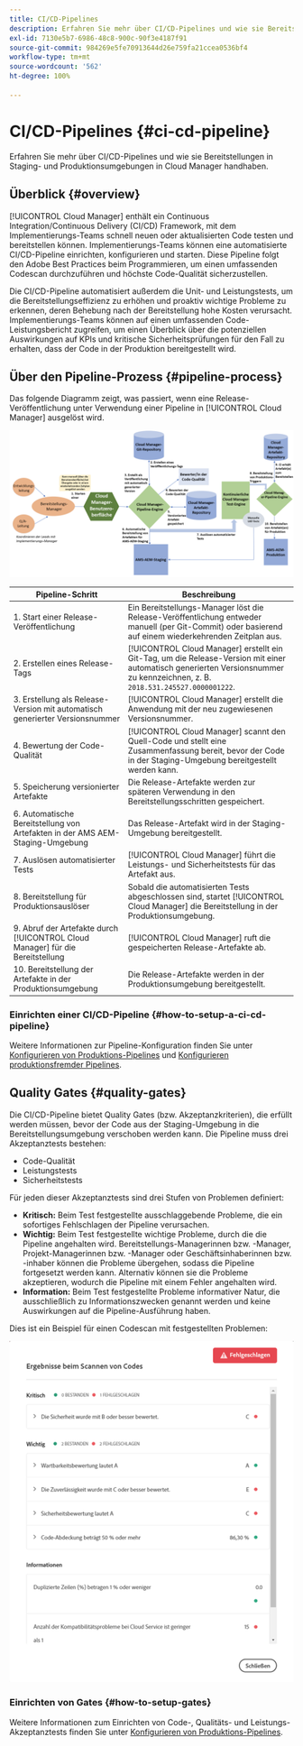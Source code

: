 ```yaml
---
title: CI/CD-Pipelines
description: Erfahren Sie mehr über CI/CD-Pipelines und wie sie Bereitstellungen in Staging- und Produktionsumgebungen in Cloud Manager handhaben.
exl-id: 7130e5b7-6986-48c8-900c-90f3e4187f91
source-git-commit: 984269e5fe70913644d26e759fa21ccea0536bf4
workflow-type: tm+mt
source-wordcount: '562'
ht-degree: 100%

---
```



# CI/CD-Pipelines {#ci-cd-pipeline}

Erfahren Sie mehr über CI/CD-Pipelines und wie sie Bereitstellungen in Staging- und Produktionsumgebungen in Cloud Manager handhaben.

## Überblick {#overview}

[!UICONTROL Cloud Manager] enthält ein Continuous Integration/Continuous Delivery (CI/CD) Framework, mit dem Implementierungs-Teams schnell neuen oder aktualisierten Code testen und bereitstellen können. Implementierungs-Teams können eine automatisierte CI/CD-Pipeline einrichten, konfigurieren und starten. Diese Pipeline folgt den Adobe Best Practices beim Programmieren, um einen umfassenden Codescan durchzuführen und höchste Code-Qualität sicherzustellen.

Die CI/CD-Pipeline automatisiert außerdem die Unit- und Leistungstests, um die Bereitstellungseffizienz zu erhöhen und proaktiv wichtige Probleme zu erkennen, deren Behebung nach der Bereitstellung hohe Kosten verursacht. Implementierungs-Teams können auf einen umfassenden Code-Leistungsbericht zugreifen, um einen Überblick über die potenziellen Auswirkungen auf KPIs und kritische Sicherheitsprüfungen für den Fall zu erhalten, dass der Code in der Produktion bereitgestellt wird.

## Über den Pipeline-Prozess {#pipeline-process}

Das folgende Diagramm zeigt, was passiert, wenn eine Release-Veröffentlichung unter Verwendung einer Pipeline in [!UICONTROL Cloud Manager] ausgelöst wird.

![Der Pipeline-Prozess](/help/assets/screen_shot_2018-05-30at82457pm.png)

| Pipeline-Schritt | Beschreibung |
| --- | --- |
| 1. Start einer Release-Veröffentlichung | Ein Bereitstellungs-Manager löst die Release-Veröffentlichung entweder manuell (per Git-Commit) oder basierend auf einem wiederkehrenden Zeitplan aus. |
| 2. Erstellen eines Release-Tags | [!UICONTROL Cloud Manager] erstellt ein Git-Tag, um die Release-Version mit einer automatisch generierten Versionsnummer zu kennzeichnen, z. B. `2018.531.245527.0000001222`. |
| 3. Erstellung als Release-Version mit automatisch generierter Versionsnummer | [!UICONTROL Cloud Manager] erstellt die Anwendung mit der neu zugewiesenen Versionsnummer. |
| 4. Bewertung der Code-Qualität | [!UICONTROL Cloud Manager] scannt den Quell-Code und stellt eine Zusammenfassung bereit, bevor der Code in der Staging-Umgebung bereitgestellt werden kann. |
| 5. Speicherung versionierter Artefakte | Die Release-Artefakte werden zur späteren Verwendung in den Bereitstellungsschritten gespeichert. |
| 6. Automatische Bereitstellung von Artefakten in der AMS AEM-Staging-Umgebung | Das Release-Artefakt wird in der Staging-Umgebung bereitgestellt. |
| 7. Auslösen automatisierter Tests | [!UICONTROL Cloud Manager] führt die Leistungs- und Sicherheitstests für das Artefakt aus. |
| 8. Bereitstellung für Produktionsauslöser | Sobald die automatisierten Tests abgeschlossen sind, startet [!UICONTROL Cloud Manager] die Bereitstellung in der Produktionsumgebung. |
| 9. Abruf der Artefakte durch [!UICONTROL Cloud Manager] für die Bereitstellung | [!UICONTROL Cloud Manager] ruft die gespeicherten Release-Artefakte ab. |
| 10. Bereitstellung der Artefakte in der Produktionsumgebung | Die Release-Artefakte werden in der Produktionsumgebung bereitgestellt. |

### Einrichten einer CI/CD-Pipeline {#how-to-setup-a-ci-cd-pipeline}

Weitere Informationen zur Pipeline-Konfiguration finden Sie unter [Konfigurieren von Produktions-Pipelines](/help/using/production-pipelines.md) und [Konfigurieren produktionsfremder Pipelines](/help/using/non-production-pipelines.md).

## Quality Gates {#quality-gates}

Die CI/CD-Pipeline bietet Quality Gates (bzw. Akzeptanzkriterien), die erfüllt werden müssen, bevor der Code aus der Staging-Umgebung in die Bereitstellungsumgebung verschoben werden kann. Die Pipeline muss drei Akzeptanztests bestehen:

* Code-Qualität
* Leistungstests
* Sicherheitstests

Für jeden dieser Akzeptanztests sind drei Stufen von Problemen definiert:

* **Kritisch:** Beim Test festgestellte ausschlaggebende Probleme, die ein sofortiges Fehlschlagen der Pipeline verursachen.
* **Wichtig:** Beim Test festgestellte wichtige Probleme, durch die die Pipeline angehalten wird. Bereitstellungs-Managerinnen bzw. -Manager, Projekt-Managerinnen bzw. -Manager oder Geschäftsinhaberinnen bzw. -inhaber können die Probleme übergehen, sodass die Pipeline fortgesetzt werden kann. Alternativ können sie die Probleme akzeptieren, wodurch die Pipeline mit einem Fehler angehalten wird. 
* **Information:** Beim Test festgestellte Probleme informativer Natur, die ausschließlich zu Informationszwecken genannt werden und keine Auswirkungen auf die Pipeline-Ausführung haben.

Dies ist ein Beispiel für einen Codescan mit festgestellten Problemen:

![Beispiel für Code-Prüfung](/help/assets/quality-gate-failed.png)

### Einrichten von Gates {#how-to-setup-gates}

Weitere Informationen zum Einrichten von Code-, Qualitäts- und Leistungs-Akzeptanztests finden Sie unter [Konfigurieren von Produktions-Pipelines](/help/using/production-pipelines.md).
